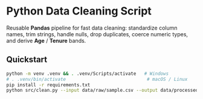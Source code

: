 # Python Data Cleaning Script

Reusable **Pandas** pipeline for fast data cleaning: standardize column names, trim strings, handle nulls, drop duplicates, coerce numeric types, and derive **Age** / **Tenure** bands.

## Quickstart
```bash
python -m venv .venv && . .venv/Scripts/activate   # Windows
# . .venv/bin/activate                              # macOS / Linux
pip install -r requirements.txt
python src/clean.py --input data/raw/sample.csv --output data/processed/clean.csv --int-cols age,years_at_company
